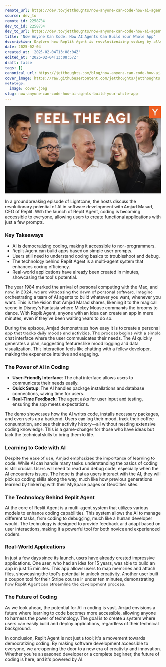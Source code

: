 ```yaml
---
remote_url: https://dev.to/jetthoughts/now-anyone-can-code-how-ai-agents-can-build-your-whole-app-3146
source: dev_to
remote_id: 2258704
dev_to_id: 2258704
dev_to_url: https://dev.to/jetthoughts/now-anyone-can-code-how-ai-agents-can-build-your-whole-app-3146
title: 'Now Anyone Can Code: How AI Agents Can Build Your Whole App'
description: Explore how Replit Agent is revolutionizing coding by allowing anyone to build apps with simple prompts. Discover the technology behind this AI tool and its potential to democratize software development.
date: 2025-02-04
created_at: '2025-02-04T13:08:04Z'
edited_at: '2025-02-04T13:08:57Z'
draft: false
tags: []
canonical_url: https://jetthoughts.com/blog/now-anyone-can-code-how-ai-agents-build-your-whole-app/
cover_image: https://raw.githubusercontent.com/jetthoughts/jetthoughts.github.io/master/content/blog/now-anyone-can-code-how-ai-agents-build-your-whole-app/cover.jpeg
metatags:
  image: cover.jpeg
slug: now-anyone-can-code-how-ai-agents-build-your-whole-app
---
```

[![Now Anyone Can Code: How AI Agents Can Build Your Whole App](file_0.jpg)](https://www.youtube.com/watch?v=jbIQfoldLag)

In a groundbreaking episode of Lightcone, the hosts discuss the revolutionary potential of AI in software development with Amjad Masad, CEO of Replit. With the launch of Replit Agent, coding is becoming accessible to everyone, allowing users to create functional applications with just a few prompts.

### Key Takeaways

*   AI is democratizing coding, making it accessible to non-programmers.
*   Replit Agent can build apps based on simple user prompts.
*   Users still need to understand coding basics to troubleshoot and debug.
*   The technology behind Replit Agent is a multi-agent system that enhances coding efficiency.
*   Real-world applications have already been created in minutes, showcasing the tool's potential.

The year 1984 marked the arrival of personal computing with the Mac, and now, in 2024, we are witnessing the dawn of personal software. Imagine orchestrating a team of AI agents to build whatever you want, whenever you want. This is the vision that Amjad Masad shares, likening it to the magical scene in Disney's Fantasia where Mickey Mouse commands the brooms to dance. With Replit Agent, anyone with an idea can create an app in mere minutes, even if they’ve been waiting years to do so.

During the episode, Amjad demonstrates how easy it is to create a personal app that tracks daily moods and activities. The process begins with a simple chat interface where the user communicates their needs. The AI quickly generates a plan, suggesting features like mood logging and data visualization. This interaction feels like chatting with a fellow developer, making the experience intuitive and engaging.

### The Power of AI in Coding

*   **User-Friendly Interface**: The chat interface allows users to communicate their needs easily.
*   **Quick Setup**: The AI handles package installations and database connections, saving time for users.
*   **Real-Time Feedback**: The agent asks for user input and testing, ensuring the app meets expectations.

The demo showcases how the AI writes code, installs necessary packages, and even sets up a backend. Users can log their mood, track their coffee consumption, and see their activity history—all without needing extensive coding knowledge. This is a game-changer for those who have ideas but lack the technical skills to bring them to life.

### Learning to Code with AI

Despite the ease of use, Amjad emphasizes the importance of learning to code. While AI can handle many tasks, understanding the basics of coding is still crucial. Users will need to read and debug code, especially when the AI encounters issues. The hope is that as users interact with the AI, they will pick up coding skills along the way, much like how previous generations learned by tinkering with their MySpace pages or GeoCities sites.

### The Technology Behind Replit Agent

At the core of Replit Agent is a multi-agent system that utilizes various models to enhance coding capabilities. This system allows the AI to manage different tasks, from coding to debugging, much like a human developer would. The technology is designed to provide feedback and adapt based on user interactions, making it a powerful tool for both novice and experienced coders.

### Real-World Applications

In just a few days since its launch, users have already created impressive applications. One user, who had an idea for 15 years, was able to build an app in just 15 minutes. This app allows users to map memories and attach files, showcasing the tool's potential to unlock creativity. Another user built a coupon tool for their Stripe course in under ten minutes, demonstrating how Replit Agent can streamline the development process.

### The Future of Coding

As we look ahead, the potential for AI in coding is vast. Amjad envisions a future where learning to code becomes more accessible, allowing anyone to harness the power of technology. The goal is to create a system where users can easily build and deploy applications, regardless of their technical background.

In conclusion, Replit Agent is not just a tool; it's a movement towards democratizing coding. By making software development accessible to everyone, we are opening the door to a new era of creativity and innovation. Whether you're a seasoned developer or a complete beginner, the future of coding is here, and it's powered by AI.
